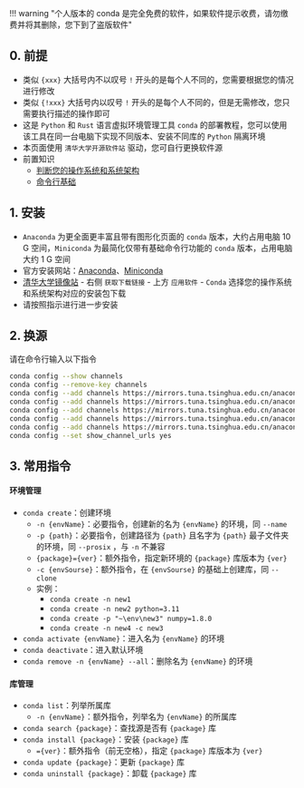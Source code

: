 !!! warning "个人版本的 conda 是完全免费的软件，如果软件提示收费，请勿缴费并将其删除，您下到了盗版软件"

## 0. 前提  
- 类似 `{xxx}` 大括号内不以叹号 `!` 开头的是每个人不同的，您需要根据您的情况进行修改  
- 类似 `{!xxx}` 大括号内以叹号 `!` 开头的是每个人不同的，但是无需修改，您只需要执行描述的操作即可  
- 这是 `Python` 和 `Rust` 语言虚拟环境管理工具 `conda` 的部署教程，您可以使用该工具在同一台电脑下实现不同版本、安装不同库的 `Python` 隔离环境  
- 本页面使用 `清华大学开源软件站` 驱动，您可自行更换软件源  
- 前置知识  
    - [判断您的操作系统和系统架构](../计算机基础/判断您的操作系统和系统架构.md)  
    - [命令行基础](../计算机基础/命令行基础.md)  

## 1. 安装  
- `Anaconda` 为更全面更丰富且带有图形化页面的 `conda` 版本，大约占用电脑 10 G 空间，`Miniconda` 为最简化仅带有基础命令行功能的 `conda` 版本，占用电脑大约 1 G 空间  
- 官方安装网站：[Anaconda](https://www.anaconda.com/download/success)、[Miniconda](https://docs.anaconda.com/free/miniconda/index.html)  
- [清华大学镜像站](https://mirrors.tuna.tsinghua.edu.cn/) - 右侧 `获取下载链接` - 上方 `应用软件` - `Conda` 选择您的操作系统和系统架构对应的安装包下载  
- 请按照指示进行进一步安装  

## 2. 换源  
请在命令行输入以下指令  
```bash
conda config --show channels
conda config --remove-key channels
conda config --add channels https://mirrors.tuna.tsinghua.edu.cn/anaconda/pkgs/main
conda config --add channels https://mirrors.tuna.tsinghua.edu.cn/anaconda/pkgs/free
conda config --add channels https://mirrors.tuna.tsinghua.edu.cn/anaconda/pkgs/r
conda config --add channels https://mirrors.tuna.tsinghua.edu.cn/anaconda/pkgs/pro
conda config --add channels https://mirrors.tuna.tsinghua.edu.cn/anaconda/pkgs/msys2
conda config --set show_channel_urls yes
```

## 3. 常用指令  
#### 环境管理  
- `conda create`：创建环境  
    - `-n {envName}`：必要指令，创建新的名为 `{envName}` 的环境，同 `--name`  
    - `-p {path}`：必要指令，创建路径为 `{path}` 且名字为 `{path}` 最子文件夹的环境，同 `--prosix` ，与 `-n` 不兼容  
    - `{package}={ver}`：额外指令，指定新环境的 `{package}` 库版本为 `{ver}`  
    - `-c {envSourse}`：额外指令，在 `{envSourse}` 的基础上创建库，同 `--clone`  
    - 实例：  
        - `conda create -n new1`  
        - `conda create -n new2 python=3.11`  
        - `conda create -p "~\env\new3" numpy=1.8.0`  
        - `conda create -n new4 -c new3`  
- `conda activate {envName}`：进入名为 `{envName}` 的环境  
- `conda deactivate`：进入默认环境  
- `conda remove -n {envName} --all`：删除名为 `{envName}` 的环境  
#### 库管理  
- `conda list`：列举所属库  
    - `-n {envName}`：额外指令，列举名为 `{envName}` 的所属库  
- `conda search {package}`：查找源是否有 `{package}` 库  
- `conda install {package}`：安装 `{package}` 库  
    - `={ver}`：额外指令（前无空格），指定 `{package}` 库版本为 `{ver}`  
- `conda update {package}`：更新 `{package}` 库  
- `conda uninstall {package}`：卸载 `{package}` 库  